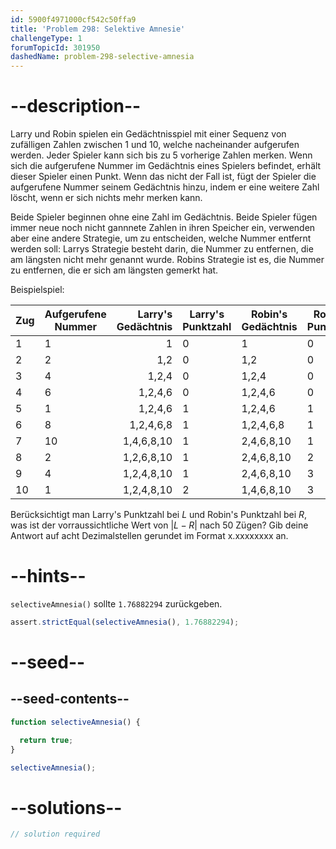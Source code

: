 ```yaml
---
id: 5900f4971000cf542c50ffa9
title: 'Problem 298: Selektive Amnesie'
challengeType: 1
forumTopicId: 301950
dashedName: problem-298-selective-amnesia
---
```


# --description--

Larry und Robin spielen ein Gedächtnisspiel mit einer Sequenz von zufälligen Zahlen zwischen 1 und 10, welche nacheinander aufgerufen werden. Jeder Spieler kann sich bis zu 5 vorherige Zahlen merken. Wenn sich die aufgerufene Nummer im Gedächtnis eines Spielers befindet, erhält dieser Spieler einen Punkt. Wenn das nicht der Fall ist, fügt der Spieler die aufgerufene Nummer seinem Gedächtnis hinzu, indem er eine weitere Zahl löscht, wenn er sich nichts mehr merken kann.

Beide Spieler beginnen ohne eine Zahl im Gedächtnis. Beide Spieler fügen immer neue noch nicht gannnete Zahlen in ihren Speicher ein, verwenden aber eine andere Strategie, um zu entscheiden, welche Nummer entfernt werden soll: Larrys Strategie besteht darin, die Nummer zu entfernen, die am längsten nicht mehr genannt wurde. Robins Strategie ist es, die Nummer zu entfernen, die er sich am längsten gemerkt hat.

Beispielspiel:

| Zug | Aufgerufene Nummer | Larry's Gedächtnis | Larry's Punktzahl | Robin's Gedächtnis | Robin's Punktzahl |
| --- | ------------------ | ------------------:| ----------------- | ------------------ | ----------------- |
| 1   | 1                  |                  1 | 0                 | 1                  | 0                 |
| 2   | 2                  |                1,2 | 0                 | 1,2                | 0                 |
| 3   | 4                  |              1,2,4 | 0                 | 1,2,4              | 0                 |
| 4   | 6                  |            1,2,4,6 | 0                 | 1,2,4,6            | 0                 |
| 5   | 1                  |            1,2,4,6 | 1                 | 1,2,4,6            | 1                 |
| 6   | 8                  |          1,2,4,6,8 | 1                 | 1,2,4,6,8          | 1                 |
| 7   | 10                 |         1,4,6,8,10 | 1                 | 2,4,6,8,10         | 1                 |
| 8   | 2                  |         1,2,6,8,10 | 1                 | 2,4,6,8,10         | 2                 |
| 9   | 4                  |         1,2,4,8,10 | 1                 | 2,4,6,8,10         | 3                 |
| 10  | 1                  |         1,2,4,8,10 | 2                 | 1,4,6,8,10         | 3                 |

Berücksichtigt man Larry's Punktzahl bei $L$ und Robin's Punktzahl bei $R$, was ist der vorraussichtliche Wert von $|L - R|$ nach 50 Zügen? Gib deine Antwort auf acht Dezimalstellen gerundet im Format x.xxxxxxxx an.

# --hints--

`selectiveAmnesia()` sollte `1.76882294` zurückgeben.

```js
assert.strictEqual(selectiveAmnesia(), 1.76882294);
```

# --seed--

## --seed-contents--

```js
function selectiveAmnesia() {

  return true;
}

selectiveAmnesia();
```

# --solutions--

```js
// solution required
```
